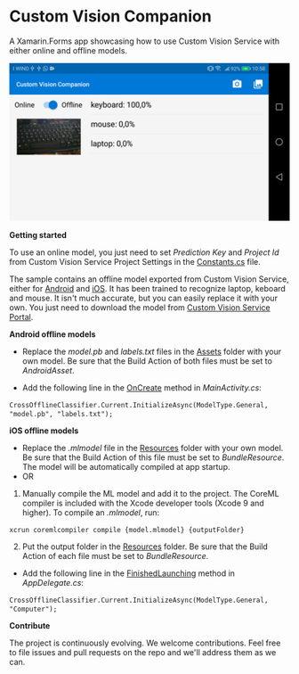 # Custom Vision Companion

A Xamarin.Forms app showcasing how to use Custom Vision Service with either online and offline models.

![A screenshot of the Android version](https://raw.githubusercontent.com/DotNetToscana/CustomVisionCompanion/master/Screenshots/Android-1.png)

**Getting started**

To use an online model, you just need to set *Prediction Key* and *Project Id* from Custom Vision Service Project Settings  in the [Constants.cs](https://github.com/DotNetToscana/CustomVisionCompanion/blob/master/Src/CustomVisionCompanion/CustomVisionCompanion/Common/Constants.cs) file.

The sample contains an offline model exported from Custom Vision Service, either for [Android](https://github.com/DotNetToscana/CustomVisionCompanion/tree/master/Src/CustomVisionCompanion/CustomVisionCompanion.Android/Assets) and [iOS](https://github.com/DotNetToscana/CustomVisionCompanion/blob/master/Src/CustomVisionCompanion/CustomVisionCompanion.iOS/Computer.mlmodel). It has been trained to recognize laptop, keboard and mouse. It isn't much accurate, but you can easily replace it with your own. You just need to download the model from [Custom Vision Service Portal](https://docs.microsoft.com/en-us/azure/cognitive-services/custom-vision-service/export-your-model).

**Android offline models**

- Replace the *model.pb* and *labels.txt* files in the [Assets](https://github.com/DotNetToscana/CustomVisionCompanion/tree/master/Src/CustomVisionCompanion/CustomVisionCompanion.Android/Assets) folder with your own model. Be sure that the Build Action of both files must be set to *AndroidAsset*.

- Add the following line in the [OnCreate](https://github.com/DotNetToscana/CustomVisionCompanion/blob/master/Src/CustomVisionCompanion/CustomVisionCompanion.Android/MainActivity.cs#L31) method in *MainActivity.cs*:

```
CrossOfflineClassifier.Current.InitializeAsync(ModelType.General, "model.pb", "labels.txt");
```

**iOS offline models**

- Replace the *.mlmodel* file in the [Resources](https://github.com/DotNetToscana/CustomVisionCompanion/tree/master/Src/CustomVisionCompanion/CustomVisionCompanion.iOS/Resources) folder with your own model. Be sure that the Build Action of this file must be set to *BundleResource*. The model will be automatically compiled at app startup.
- OR
1. Manually compile the ML model and add it to the project. The CoreML compiler is included with the Xcode developer tools (Xcode 9 and higher). To compile an *.mlmodel*, run:

```
xcrun coremlcompiler compile {model.mlmodel} {outputFolder}
```

2. Put the output folder in the [Resources](https://github.com/DotNetToscana/CustomVisionCompanion/tree/master/Src/CustomVisionCompanion/CustomVisionCompanion.iOS/Resources/Computer.mlmodelc) folder. Be sure that the Build Action of each file must be set to *BundleResource*.

- Add the following line in the [FinishedLaunching](https://github.com/DotNetToscana/CustomVisionCompanion/blob/master/Src/CustomVisionCompanion/CustomVisionCompanion.iOS/AppDelegate.cs#L47) method in *AppDelegate.cs*:

```
CrossOfflineClassifier.Current.InitializeAsync(ModelType.General, "Computer");
```

**Contribute**

The project is continuously evolving. We welcome contributions. Feel free to file issues and pull requests on the repo and we'll address them as we can.
